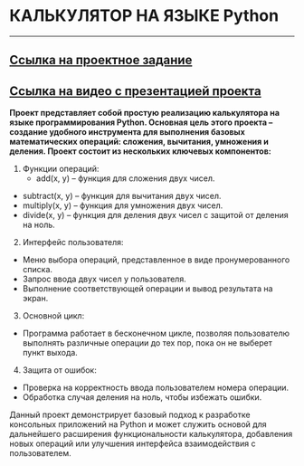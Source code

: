 # КАЛЬКУЛЯТОР НА ЯЗЫКЕ Python
***
## [Ссылка на проектное задание](https://colab.research.google.com/drive/1a5FJUGiIR9q-1kRTjUTyjcKuvGOjwW3s?hl=ru#revisionId=0B6oDFxBFGTJ2TldOWXdWN211bldTMzR0d1h3cld5U1hkOTdFPQ)
## [Ссылка на видео с презентацией проекта]()
__Проект представляет собой простую реализацию калькулятора на языке программирования Python. Основная цель этого проекта – создание удобного инструмента для выполнения базовых математических операций: сложения, вычитания, умножения и деления. Проект состоит из нескольких ключевых компонентов:__

1. Функции операций:
   * add(x, y) – функция для сложения двух чисел.
  * subtract(x, y) – функция для вычитания двух чисел.
  * multiply(x, y) – функция для умножения двух чисел.
  * divide(x, y) – функция для деления двух чисел с защитой от деления на ноль.
2. Интерфейс пользователя:
  * Меню выбора операций, представленное в виде пронумерованного списка.
  * Запрос ввода двух чисел у пользователя.
  * Выполнение соответствующей операции и вывод результата на экран.
3. Основной цикл:
  * Программа работает в бесконечном цикле, позволяя пользователю выполнять различные операции до тех пор, пока он не выберет пункт выхода.
4. Защита от ошибок:
  * Проверка на корректность ввода пользователем номера операции.
  * Обработка случая деления на ноль, чтобы избежать ошибки.

Данный проект демонстрирует базовый подход к разработке консольных приложений на Python и может служить основой для дальнейшего расширения функциональности калькулятора, добавления новых операций или улучшения интерфейса взаимодействия с пользователем.


